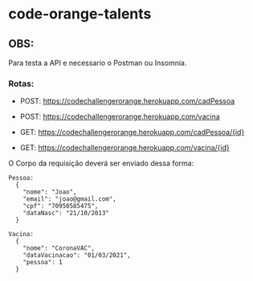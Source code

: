 # code-orange-talents

## OBS:

Para testa a API e necessario o Postman ou Insomnia.

### Rotas:

- POST: https://codechallengerorange.herokuapp.com/cadPessoa
- POST: https://codechallengerorange.herokuapp.com/vacina

- GET: https://codechallengerorange.herokuapp.com/cadPessoa/{id}
- GET: https://codechallengerorange.herokuapp.com/vacina/{id}

O Corpo da requisição deverá ser enviado dessa forma:

```
Pessoa:
  {
    "nome": "Joao",
    "email": "joao@gmail.com",
    "cpf": "70950585475",
    "dataNasc": "21/10/2013"
  }
```
``` 
Vacina:
  {
    "nome": "CoronaVAC",
    "dataVacinacao": "01/03/2021",
    "pessoa": 1
  }
``` 
